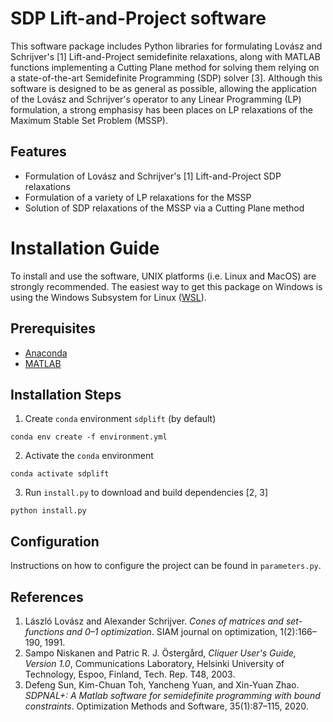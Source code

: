 # SDP Lift-and-Project software

This software package includes Python libraries for formulating Lov&aacute;sz and Schrijver's [1] Lift-and-Project semidefinite relaxations, along with MATLAB functions implementing a Cutting Plane method for solving them relying on a state-of-the-art Semidefinite Programming (SDP) solver [3]. Although this software is designed to be as general as possible, allowing the application of the Lov&aacute;sz and Schrijver's operator to any Linear Programming (LP) formulation, a strong emphasisy has been places on LP relaxations of the Maximum Stable Set Problem (MSSP).


## Features

 * Formulation of Lov&aacute;sz and Schrijver's [1] Lift-and-Project SDP relaxations
 * Formulation of a variety of LP relaxations for the MSSP
 * Solution of SDP relaxations of the MSSP via a Cutting Plane method


# Installation Guide

To install and use the software, UNIX platforms (i.e. Linux and MacOS) are strongly recommended. The easiest way to get this package on Windows is using the Windows Subsystem for Linux ([WSL](https://learn.microsoft.com/en-us/windows/wsl/install)).

## Prerequisites
- [Anaconda](https://www.anaconda.com)
- [MATLAB](https://matlab.mathworks.com)

## Installation Steps
1. Create `conda` environment `sdplift` (by default)
```
conda env create -f environment.yml
```
2. Activate the `conda` environment
```
conda activate sdplift
```
3. Run `install.py` to download and build dependencies [2, 3]
```
python install.py
```

## Configuration
Instructions on how to configure the project can be found in `parameters.py`.


## References
 1. L&aacute;szl&oacute; Lov&aacute;sz and Alexander Schrijver. *Cones of matrices and set-functions and 0–1 optimization*. SIAM journal on optimization, 1(2):166–190, 1991.
 2. Sampo Niskanen and Patric R. J. Östergård, *Cliquer User's Guide, Version 1.0*, Communications Laboratory, Helsinki University of Technology, Espoo, Finland, Tech. Rep. T48, 2003.
 3. Defeng Sun, Kim-Chuan Toh, Yancheng Yuan, and Xin-Yuan Zhao. *SDPNAL+: A Matlab software for semidefinite programming with bound constraints*. Optimization Methods and Software, 35(1):87–115, 2020.
